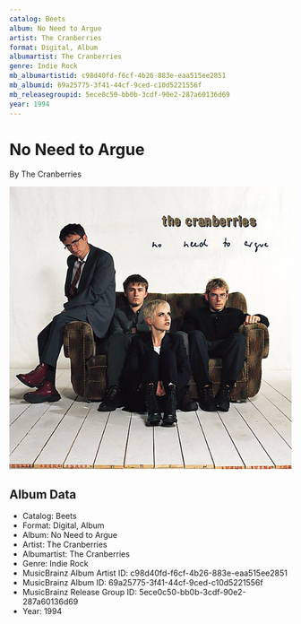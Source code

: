 ```yaml
---
catalog: Beets
album: No Need to Argue
artist: The Cranberries
format: Digital, Album
albumartist: The Cranberries
genre: Indie Rock
mb_albumartistid: c98d40fd-f6cf-4b26-883e-eaa515ee2851
mb_albumid: 69a25775-3f41-44cf-9ced-c10d5221556f
mb_releasegroupid: 5ece0c50-bb0b-3cdf-90e2-287a60136d69
year: 1994
---
```


# No Need to Argue

By The Cranberries

![](../../assets/beetscovers/The_Cranberries-No_Need_to_Argue.jpg)

## Album Data

- Catalog: Beets
- Format: Digital, Album
- Album: No Need to Argue
- Artist: The Cranberries
- Albumartist: The Cranberries
- Genre: Indie Rock
- MusicBrainz Album Artist ID: c98d40fd-f6cf-4b26-883e-eaa515ee2851
- MusicBrainz Album ID: 69a25775-3f41-44cf-9ced-c10d5221556f
- MusicBrainz Release Group ID: 5ece0c50-bb0b-3cdf-90e2-287a60136d69
- Year: 1994

